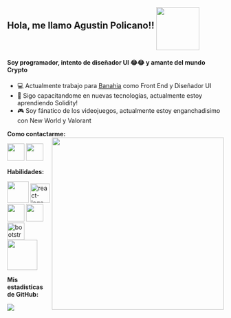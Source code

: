 ## Hola, me llamo Agustin Policano!! <img src="https://i.gifer.com/origin/51/51400a9b5b73916bc996914bcc6e4c4e.gif" align="middle" width="100px" />
#### Soy programador, intento de diseñador UI 😂😂 y amante del mundo Crypto 
- :computer: Actualmente trabajo para [Banahia](https://www.banhaia.com/) como Front End y Diseñador UI
- :blue_book: Sigo capacitandome en nuevas tecnologías, actualmente estoy aprendiendo Solidity!
- :video_game: Soy fánatico de los videojuegos, actualmente estoy enganchadisimo con New World y Valorant

 **Como contactarme:** <img src="https://i.ibb.co/TqQdL8T/gif-github-readme.gif" width="400px" align="right">


[<img src="https://cdn.icon-icons.com/icons2/2428/PNG/512/linkedin_black_logo_icon_147114.png" width="40px"/>](https://www.linkedin.com/in/agustin-policano/)
[<img src="https://i.pinimg.com/originals/ca/3b/f0/ca3bf05cfab74677e5b73b130bd30991.png" width="40px"/>](https://www.facebook.com/agustin.policano/)
</a>

**Habilidades:**

<img src="https://docs.angular.lat/assets/images/logos/angular/angular_solidBlack.png" width="50px"/> <img src="https://i.ibb.co/3fp1pnC/react-logo-git.png" width="45px" alt="react-logo-git"/>
<img src="https://git-scm.com/images/logos/downloads/Git-Icon-Black.png" width="40px"/> <img src="https://img.icons8.com/material-sharp/452/figma.png" width="40px"/>
<img src="https://i.ibb.co/TtCX19F/bootstrap-logo-cv.png" alt="bootstrap-logo-cv" width="40px"/>
<img src="https://logos-world.net/wp-content/uploads/2020/11/Adobe-Photoshop-Symbol.png" width="70px"/>

**Mis estadisticas de GitHub:**

<img src="https://github-readme-stats.vercel.app/api?username=AgustinPolicano&&show_icons=true&title_color=ffffff&icon_color=bb2acf&text_color=daf7dc&bg_color=151515"/>
